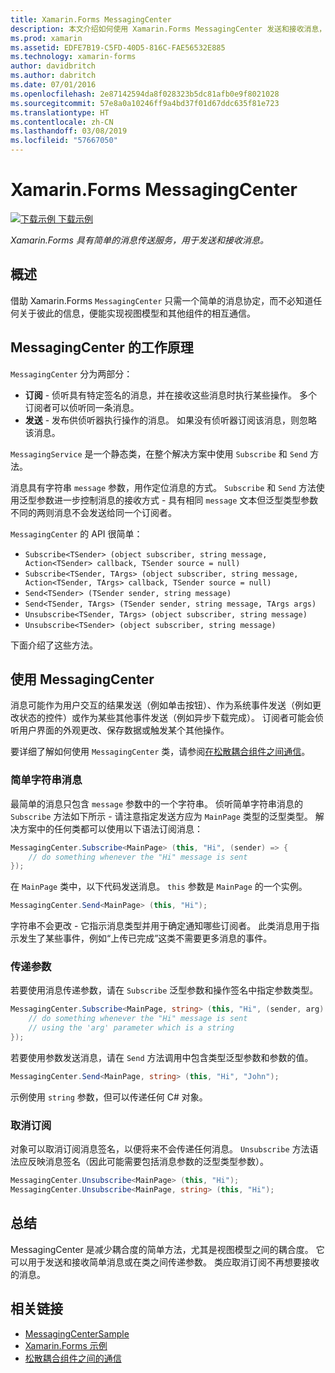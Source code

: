 ```yaml
---
title: Xamarin.Forms MessagingCenter
description: 本文介绍如何使用 Xamarin.Forms MessagingCenter 发送和接收消息，以减少如视图模型等类之间的耦合度。
ms.prod: xamarin
ms.assetid: EDFE7B19-C5FD-40D5-816C-FAE56532E885
ms.technology: xamarin-forms
author: davidbritch
ms.author: dabritch
ms.date: 07/01/2016
ms.openlocfilehash: 2e87142594da8f028323b5dc81afb0e9f8021028
ms.sourcegitcommit: 57e8a0a10246ff9a4bd37f01d67ddc635f81e723
ms.translationtype: HT
ms.contentlocale: zh-CN
ms.lasthandoff: 03/08/2019
ms.locfileid: "57667050"
---
```

# <a name="xamarinforms-messagingcenter"></a>Xamarin.Forms MessagingCenter

[![下载示例](~/media/shared/download.png) 下载示例](https://developer.xamarin.com/samples/UsingMessagingCenter)

_Xamarin.Forms 具有简单的消息传送服务，用于发送和接收消息。_

<a name="Overview" />

## <a name="overview"></a>概述

借助 Xamarin.Forms `MessagingCenter` 只需一个简单的消息协定，而不必知道任何关于彼此的信息，便能实现视图模型和其他组件的相互通信。

<a name="How_the_MessagingCenter_Works" />

## <a name="how-the-messagingcenter-works"></a>MessagingCenter 的工作原理

`MessagingCenter` 分为两部分：

-  **订阅** - 侦听具有特定签名的消息，并在接收这些消息时执行某些操作。 多个订阅者可以侦听同一条消息。
-  **发送** - 发布供侦听器执行操作的消息。 如果没有侦听器订阅该消息，则忽略该消息。

`MessagingService` 是一个静态类，在整个解决方案中使用 `Subscribe` 和 `Send` 方法。

消息具有字符串 `message` 参数，用作定位消息的方式。 `Subscribe` 和 `Send` 方法使用泛型参数进一步控制消息的接收方式 - 具有相同 `message` 文本但泛型类型参数不同的两则消息不会发送给同一个订阅者。

`MessagingCenter` 的 API 很简单：

- `Subscribe<TSender> (object subscriber, string message, Action<TSender> callback, TSender source = null)`
- `Subscribe<TSender, TArgs> (object subscriber, string message, Action<TSender, TArgs> callback, TSender source = null)`
- `Send<TSender> (TSender sender, string message)`
- `Send<TSender, TArgs> (TSender sender, string message, TArgs args)`
- `Unsubscribe<TSender, TArgs> (object subscriber, string message)`
- `Unsubscribe<TSender> (object subscriber, string message)`

下面介绍了这些方法。

<a name="Using_the_MessagingCenter" />

## <a name="using-the-messagingcenter"></a>使用 MessagingCenter

消息可能作为用户交互的结果发送（例如单击按钮）、作为系统事件发送（例如更改状态的控件）或作为某些其他事件发送（例如异步下载完成）。 订阅者可能会侦听用户界面的外观更改、保存数据或触发某个其他操作。

要详细了解如何使用 `MessagingCenter` 类，请参阅[在松散耦合组件之间通信](~/xamarin-forms/enterprise-application-patterns/communicating-between-loosely-coupled-components.md)。

### <a name="simple-string-message"></a>简单字符串消息

最简单的消息只包含 `message` 参数中的一个字符串。 侦听简单字符串消息的 `Subscribe` 方法如下所示 - 请注意指定发送方应为 `MainPage` 类型的泛型类型。 解决方案中的任何类都可以使用以下语法订阅消息：

```csharp
MessagingCenter.Subscribe<MainPage> (this, "Hi", (sender) => {
    // do something whenever the "Hi" message is sent
});
```

在 `MainPage` 类中，以下代码发送消息。 `this` 参数是 `MainPage` 的一个实例。

```csharp
MessagingCenter.Send<MainPage> (this, "Hi");
```

字符串不会更改 - 它指示消息类型并用于确定通知哪些订阅者。 此类消息用于指示发生了某些事件，例如“上传已完成”这类不需要更多消息的事件。

### <a name="passing-an-argument"></a>传递参数

若要使用消息传递参数，请在 `Subscribe` 泛型参数和操作签名中指定参数类型。

```csharp
MessagingCenter.Subscribe<MainPage, string> (this, "Hi", (sender, arg) => {
    // do something whenever the "Hi" message is sent
    // using the 'arg' parameter which is a string
});
```

若要使用参数发送消息，请在 `Send` 方法调用中包含类型泛型参数和参数的值。

```csharp
MessagingCenter.Send<MainPage, string> (this, "Hi", "John");
```

示例使用 `string` 参数，但可以传递任何 C# 对象。

### <a name="unsubscribe"></a>取消订阅

对象可以取消订阅消息签名，以便将来不会传递任何消息。 `Unsubscribe` 方法语法应反映消息签名（因此可能需要包括消息参数的泛型类型参数）。

```csharp
MessagingCenter.Unsubscribe<MainPage> (this, "Hi");
MessagingCenter.Unsubscribe<MainPage, string> (this, "Hi");
```

<a name="Summary" />

## <a name="summary"></a>总结

MessagingCenter 是减少耦合度的简单方法，尤其是视图模型之间的耦合度。 它可以用于发送和接收简单消息或在类之间传递参数。 类应取消订阅不再想要接收的消息。


## <a name="related-links"></a>相关链接

- [MessagingCenterSample](https://developer.xamarin.com/samples/UsingMessagingCenter)
- [Xamarin.Forms 示例](https://github.com/xamarin/xamarin-forms-samples)
- [松散耦合组件之间的通信](~/xamarin-forms/enterprise-application-patterns/communicating-between-loosely-coupled-components.md)
